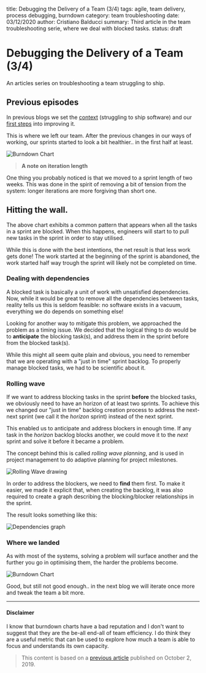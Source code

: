title: Debugging the Delivery of a Team (3/4)
tags: agile, team delivery, process debugging, burndown
category: team troubleshooting
date: 03/12/2020
author: Cristiano Balducci
summary: Third article in the team troubleshooting serie, where we deal with blocked tasks.
status: draft
# Debugging the Delivery of a Team (3/4)
An articles series on troubleshooting a team struggling to ship.

## Previous episodes
In previous blogs we set the [context](https://something.to-rea.de/debugging-the-delivery-of-a-team-14.html)  (struggling to ship software) and our [first steps](https://something.to-rea.de/debugging-the-delivery-of-a-team-24.html) into improving it.

This is where we left our team. After the previous changes in our ways of working, our sprints started to look a bit healthier.. in the first half at least.

![Burndown Chart][burndown3]

> **A note on iteration length**

> 
One thing you probably noticed is that we moved to a sprint length of two weeks. This was done in the spirit of removing a bit of tension from the system: longer iterations are more forgiving than short one.

## Hitting the wall.

The above chart exhibits a common pattern that appears when all the tasks in a sprint are blocked. When this happens, engineers will start to to pull new tasks in the sprint in order to stay utilised. 

While this is done with the best intentions, the net result is that less work gets done! 
The work started at the beginning of the sprint is abandoned, the work started half way trough the sprint will likely not be completed on time.

### Dealing with dependencies

A blocked task is basically a unit of work with unsatisfied dependencies. Now, while it would be great to remove all the dependencies between tasks, reality tells us this is seldom feasible: no software exists in a vacuum, everything we do depends on something else!

Looking for another way to mitigate this problem, we approached the problem as a timing issue. We decided that the logical thing to do would be to **anticipate** the blocking task(s), and address them in the sprint before from the blocked task(s). 

While this might all seem quite plain and obvious, you need to remember that we are operating with a "just in time" sprint backlog. To properly manage blocked tasks, we had to be scientific about it.

### Rolling wave 

If we want to address blocking tasks in the sprint **before** the blocked tasks, we obviously need to have an horizon of at least two sprints. 
To achieve this we changed our "just in time" backlog creation process to address the next-next sprint (we call it the *horizon* sprint) instead of the next sprint.
 
This enabled us to anticipate and address blockers in enough time. If any task in the *horizon* backlog blocks another, we could move it to the *next* sprint and solve it before it became a problem.

The concept behind this is called *rolling wave planning*, and is used in project management to do adaptive planning for project milestones.

![Rolling Wave drawing][rollingwave]

In order to address the blockers, we need to **find** them first. To make it easier, we made it explicit that, when creating the backlog, it was also required to create a graph describing the blocking/blocker relationships in the sprint. 

The result looks something like this:

![Dependencies graph][dependencies]

### Where we landed

As with most of the systems, solving a problem will surface another and the further you go in optimising them, the harder the problems become.

![Burndown Chart][burndown5]

Good, but still not good enough.. in the next blog we will iterate once more and tweak the team a bit more. 

---
#### Disclaimer
I know that burndown charts have a bad reputation and I don't want to suggest that they are the be-all end-all of team efficiency. I do think they are a useful metric that can be used to explore how much a team is able to focus and understands its own capacity.


> This content is based on a [previous article](https://medium.com/@SkyscannerEng/dont-burn-out-burn-down-how-we-learned-to-sprint-on-shifting-sands-a67341c34fa8) published on October 2, 2019.

[burndown3]: {static}/images/burndown3.png
[burndown5]: {static}/images/burndown5.png
[rollingwave]: {static}/images/rollingwave.jpg
[dependencies]: {static}/images/dependencies.jpg
